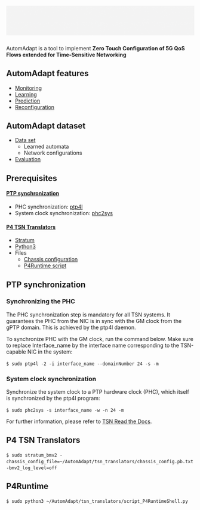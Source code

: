 ![](https://github.com/FLSchempp/AutomAdapt/blob/main/AutomAdapt.gif)
=======
AutomAdapt is a tool to implement **Zero Touch Configuration of 5G QoS Flows extended for Time-Sensitive Networking**

AutomAdapt features
---------------
- [Monitoring](https://github.com/FLSchempp/AutomAdapt/tree/main/Monitoring)
- [Learning](https://github.com/FLSchempp/AutomAdapt/tree/main/Learning)
- [Prediction](https://github.com/FLSchempp/AutomAdapt/tree/main/Prediction)
- [Reconfiguration](https://github.com/FLSchempp/AutomAdapt/tree/main/Reconfiguration)

AutomAdapt dataset
---------------
- [Data set](https://github.com/FLSchempp/AutomAdapt/tree/main/Dataset)
  - Learned automata
  - Network configurations
- [Evaluation](https://github.com/FLSchempp/AutomAdapt/tree/main/Evaluation)

Prerequisites
-----------
#### [PTP synchronization](https://github.com/FLSchempp/AutomAdapt/edit/main/README.md#ptp-synchronization-1)
  - PHC synchronization: [ptp4l](https://manpages.ubuntu.com/manpages/focal/man8/ptp4l.8.html)
  - System clock synchronization: [phc2sys](https://manpages.ubuntu.com/manpages/focal/en/man8/phc2sys.8.html)
#### [P4 TSN Translators](https://github.com/FLSchempp/AutomAdapt/edit/main/README.md#p4-tsn-translators-1)
  - [Stratum](https://github.com/stratum/stratum)
  - [Python3](https://www.python.org/downloads/)
  - Files
    - [Chassis configuration](tsn_translators/chassis_config.pb.txt)
    - [P4Runtime script](tsn_translators/P4Runtime_DS-TT.py)


PTP synchronization
-----------
### Synchronizing the PHC

The PHC synchronization step is mandatory for all TSN systems. It guarantees the PHC from the NIC is in sync with the GM clock from the gPTP domain. This is achieved by the ptp4l daemon.

To synchronize PHC with the GM clock, run the command below. Make sure to replace Interface_name by the interface name corresponding to the TSN-capable NIC in the system:

`$ sudo ptp4l -2 -i interface_name --domainNumber 24 -s -m`

### System clock synchronization
Synchronize the system clock to a PTP hardware clock (PHC), which itself is synchronized by the ptp4l program:

`$ sudo phc2sys -s interface_name -w -n 24 -m`

For further information, please refer to [TSN Read the Docs](https://tsn.readthedocs.io/timesync.html).

P4 TSN Translators
-----------

`$ sudo stratum_bmv2 -chassis_config_file=~/AutomAdapt/tsn_translators/chassis_config.pb.txt -bmv2_log_level=off`

P4Runtime
-----------
`$ sudo python3 ~/AutomAdapt/tsn_translators/script_P4RuntimeShell.py`
